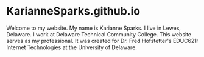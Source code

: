 # KarianneSparks.github.io
Welcome to my website. My name is Karianne Sparks. I live in Lewes, Delaware. I work at Delaware Technical Community College. This website serves as my professional. It was created for Dr. Fred Hofstetter's EDUC621: Internet Technologies at the University of Delaware. 
